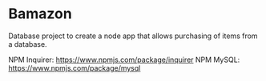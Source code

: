 # Bamazon
Database project to create a node app that allows purchasing of items from a database.

NPM Inquirer: https://www.npmjs.com/package/inquirer
NPM MySQL: https://www.npmjs.com/package/mysql